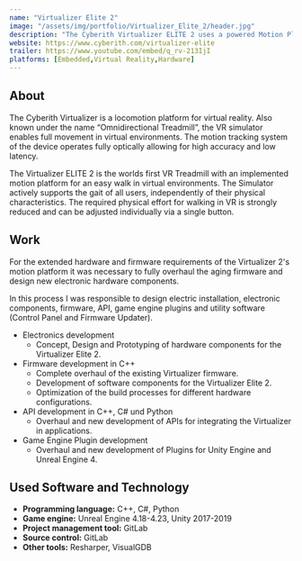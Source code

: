 ```yaml
---
name: "Virtualizer Elite 2"
image: "/assets/img/portfolio/Virtualizer_Elite_2/header.jpg"
description: "The Cyberith Virtualizer ELITE 2 uses a powered Motion Platform to actively support walking in VR. The second generation VR Treadmill enables the most convenient movement in Virtual Reality applications."
website: https://www.cyberith.com/virtualizer-elite
trailer: https://www.youtube.com/embed/q_rv-213IjI
platforms: [Embedded,Virtual Reality,Hardware]
---
```


## About
The Cyberith Virtualizer is a locomotion platform for virtual reality. Also known under the name “Omnidirectional Treadmill”, the VR simulator enables full movement in virtual environments.
The motion tracking system of the device operates fully optically allowing for high accuracy and low latency.

The Virtualizer ELITE 2 is the worlds first VR Treadmill with an implemented motion platform for an easy walk in virtual environments.
The Simulator actively supports the gait of all users, independently of their physical characteristics. The required physical effort for walking in VR is strongly reduced and can be adjusted individually via a single button.

## Work

For the extended hardware and firmware requirements of the Virtualizer 2's motion platform it was necessary to fully overhaul the aging firmware and design new electronic hardware components.

In this process I was responsible to design electric installation, electronic components, firmware, API, game engine plugins and utility software (Control Panel and Firmware Updater).

- Electronics development
  - Concept, Design and Prototyping of hardware components for the Virtualizer Elite 2.
- Firmware development in C++
  - Complete overhaul of the existing Virtualizer firmware.
  - Development of software components for the Virtualizer Elite 2.
  - Optimization of the build processes for different hardware configurations.
- API development in C++, C# und Python
  - Overhaul and new development of APIs for integrating the Virtualizer in applications.
- Game Engine Plugin development
  - Overhaul and new development of Plugins for Unity Engine and Unreal Engine 4.

## Used Software and Technology
- **Programming language:** C++, C#, Python
- **Game engine:** Unreal Engine 4.18-4.23, Unity 2017-2019
- **Project management tool:** GitLab
- **Source control:** GitLab
- **Other tools:** Resharper, VisualGDB